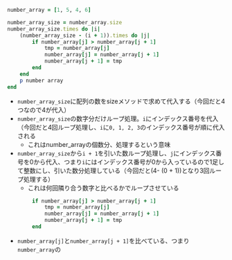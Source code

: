 
```ruby
number_array = [1, 5, 4, 6]

number_array_size = number_array.size
number_array_size.times do |i|
	(number_array_size - (i + 1)).times do |j|
		if number_array[j] > number_array[j + 1]
			tmp = number_array[j]
			number_array[j] = number_array[j + 1]
			number_array[j + 1] = tmp
		end
	end
	p number array
end
```

- `number_array_size`に配列の数をsizeメソッドで求めて代入する（今回だと4つなので4が代入）
- `number_array_size`の数字分だけループ処理。`i`にインデックス番号を代入（今回だと4回ループ処理し、`i`に`0, 1, 2, 3`のインデックス番号が順に代入される
	- これはnumber_arrayの個数分、処理するという意味
- `number_array_size`から`i + 1`を引いた数ループ処理し、`j`にインデックス番号を0から代入、つまり`i`にはインデックス番号が0から入っているので1足して整数にし、引いた数分処理している（今回だと(4- (0 + 1))となり3回ループ処理する）
	- これは何回隣り合う数字と比べるかでループさせている
	
```ruby
		if number_array[j] > number_array[j + 1]
			tmp = number_array[j]
			number_array[j] = number_array[j + 1]
			number_array[j + 1] = tmp
		end
```
- `number_array[j]`と`number_array[j + 1]`を比べている、つまり`number_array`の